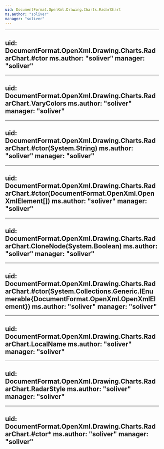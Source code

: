 ```yaml
---
uid: DocumentFormat.OpenXml.Drawing.Charts.RadarChart
ms.author: "soliver"
manager: "soliver"
---
```


---
uid: DocumentFormat.OpenXml.Drawing.Charts.RadarChart.#ctor
ms.author: "soliver"
manager: "soliver"
---

---
uid: DocumentFormat.OpenXml.Drawing.Charts.RadarChart.VaryColors
ms.author: "soliver"
manager: "soliver"
---

---
uid: DocumentFormat.OpenXml.Drawing.Charts.RadarChart.#ctor(System.String)
ms.author: "soliver"
manager: "soliver"
---

---
uid: DocumentFormat.OpenXml.Drawing.Charts.RadarChart.#ctor(DocumentFormat.OpenXml.OpenXmlElement[])
ms.author: "soliver"
manager: "soliver"
---

---
uid: DocumentFormat.OpenXml.Drawing.Charts.RadarChart.CloneNode(System.Boolean)
ms.author: "soliver"
manager: "soliver"
---

---
uid: DocumentFormat.OpenXml.Drawing.Charts.RadarChart.#ctor(System.Collections.Generic.IEnumerable{DocumentFormat.OpenXml.OpenXmlElement})
ms.author: "soliver"
manager: "soliver"
---

---
uid: DocumentFormat.OpenXml.Drawing.Charts.RadarChart.LocalName
ms.author: "soliver"
manager: "soliver"
---

---
uid: DocumentFormat.OpenXml.Drawing.Charts.RadarChart.RadarStyle
ms.author: "soliver"
manager: "soliver"
---

---
uid: DocumentFormat.OpenXml.Drawing.Charts.RadarChart.#ctor*
ms.author: "soliver"
manager: "soliver"
---
